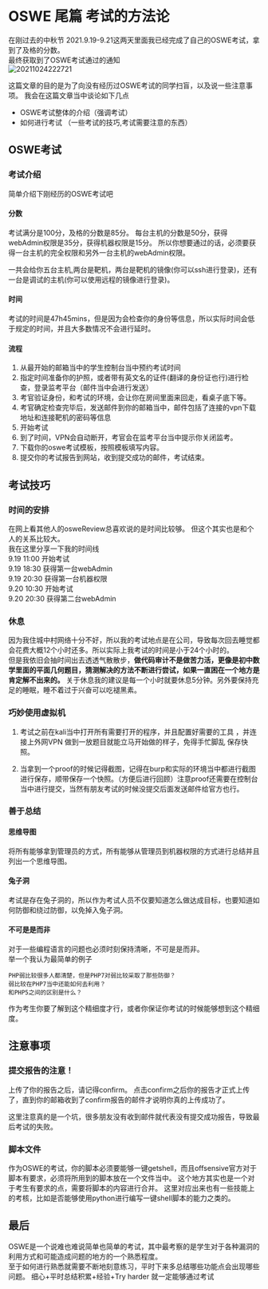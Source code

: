 # OSWE 尾篇 考试的方法论
在刚过去的中秋节 2021.9.19-9.21这两天里面我已经完成了自己的OSWE考试，拿到了及格的分数。  
最终获取到了OSWE考试通过的通知   
![20211024222721](https://picsfor.oss-cn-shenzhen.aliyuncs.com/blogs/imgs/20211024222721.png)  


这篇文章的目的是为了向没有经历过OSWE考试的同学扫盲，以及说一些注意事项。 我会在这篇文章当中谈论如下几点
- OSWE考试整体的介绍（强调考试）
- 如何进行考试 （一些考试的技巧,考试需要注意的东西）  

## OSWE考试  

### 考试介绍   
简单介绍下刚经历的OSWE考试吧  
#### 分数 
考试满分是100分，及格的分数是85分。
每台主机的分数是50分，获得webAdmin权限是35分，获得机器权限是15分。 所以你想要通过的话，必须要获得一台主机的完全权限和另外一台主机的webAdmin权限。

一共会给你五台主机,两台是靶机，两台是靶机的镜像(你可以ssh进行登录)，还有一台是调试的主机(你可以使用远程的镜像进行登录)。

#### 时间
考试的时间是47h45mins，但是因为会检查你的身份等信息，所以实际时间会低于规定的时间，并且大多数情况不会进行延时。  

#### 流程
1. 从最开始的邮箱当中的学生控制台当中预约考试时间  
2. 指定时间准备你的护照，或者带有英文名的证件(翻译的身份证也行)进行检查，登录监考平台（邮件当中会进行发送）  
3. 考官验证身份，和考试的环境，会让你在房间里面来回走，看桌子底下等。
4. 考官确定检查完毕后，发送邮件到你的邮箱当中，邮件包括了连接的vpn下载地址和连接靶机的密码等信息  
5. 开始考试  
6. 到了时间，VPN会自动断开，考官会在监考平台当中提示你关闭监考。  
7. 下载你的oswe考试模板，按照模板填写内容。
8. 提交你的考试报告到网站，收到提交成功的邮件，考试结束。  



## 考试技巧  
### 时间的安排  
在网上看其他人的osweReview总喜欢说的是时间比较够。 但这个其实也是和个人的关系比较大。   
我在这里分享一下我的时间线  
9.19 11:00 开始考试   
9.19 18:30 获得第一台webAdmin   
9.19 20:30 获得第一台机器权限   
9.20 10:30 开始考试   
9.20 20:30 获得第二台webAdmin  

### 休息  
因为我住城中村网络十分不好，所以我的考试地点是在公司，导致每次回去睡觉都会花费大概12个小时还多。所以实际上我考试的时间是小于24个小时的。  
但是我依旧会抽时间出去透透气散散步，**做代码审计不是做苦力活，更像是初中数学里面的平面几何题目，猜测解决的方法不断进行尝试，如果一直困在一个地方是肯定解不出来的。**
关于休息我的建议是每一个小时就要休息5分钟。另外要保持充足的睡眠，睡不着过于兴奋可以吃褪黑素。

### 巧妙使用虚拟机
1. 考试之前在kali当中打开所有需要打开的程序，并且配置好需要的工具 ，并连接上外网VPN 做到一放题目就能立马开始做的样子，免得手忙脚乱 保存快照。

2. 当拿到一个proof的时候记得截图，记得在burp和实际的环境当中都进行截图进行保存，顺带保存一个快照。（方便后进行回顾）注意proof还需要在控制台当中进行提交，当然有朋友考试的时候没提交后面发送邮件给官方也行。

### 善于总结  
#### 思维导图  
将所有能够拿到管理员的方式，所有能够从管理员到机器权限的方式进行总结并且列出一个思维导图。
#### 兔子洞  
考试是存在兔子洞的，所以作为考试人员不仅要知道怎么做达成目标，也要知道如何防御和绕过防御，以免掉入兔子洞。  

#### 不可是是而非  
对于一些编程语言的问题也必须时刻保持清晰，不可是是而非。  
举一个我认为最简单的例子

```
PHP弱比较很多人都清楚，但是PHP7对弱比较采取了那些防御？
弱比较在PHP7当中还能如何去利用？
和PHP5之间的区别是什么？
```  

作为考生你要了解到这个精细度才行，或者你保证你考试的时候能够想到这个精细度。


## 注意事项  

### 提交报告的注意！  
上传了你的报告之后，请记得confirm。
点击confirm之后你的报告才正式上传了，直到你的邮箱收到了confirm报告的邮件才说明你真的上传成功了。

这里注意真的是一个坑，很多朋友没有收到邮件就代表没有提交成功报告，导致最后考试的失败。

### 脚本文件  
作为OSWE的考试，你的脚本必须要能够一键getshell，而且offsensive官方对于脚本有要求，必须将所用到的脚本放在一个文件当中。
这个地方其实也是一个对于考生有要求的点，需要将脚本的内容进行合并。
这里对应出来也有一些技能上的考核，比如是否能够使用python进行编写一键shell脚本的能力之类的。  



## 最后
OSWE是一个说难也难说简单也简单的考试，其中最考察的是学生对于各种漏洞的利用方式和可能造成问题的地方的一个熟悉程度。  
至于如何进行熟悉就需要不断地刻意练习，平时下来多总结哪些功能点会出现哪些问题。
细心+平时总结积累+经验+Try harder 就一定能够通过考试